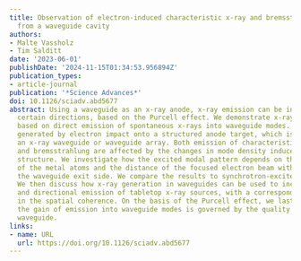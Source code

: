 ```yaml
---
title: Observation of electron-induced characteristic x-ray and bremsstrahlung radiation
  from a waveguide cavity
authors:
- Malte Vassholz
- Tim Salditt
date: '2023-06-01'
publishDate: '2024-11-15T01:34:53.956894Z'
publication_types:
- article-journal
publication: '*Science Advances*'
doi: 10.1126/sciadv.abd5677
abstract: Using a waveguide as an x-ray anode, x-ray emission can be increased in
  certain directions, based on the Purcell effect. We demonstrate x-ray generation
  based on direct emission of spontaneous x-rays into waveguide modes. Photons are
  generated by electron impact onto a structured anode target, which is formed as
  an x-ray waveguide or waveguide array. Both emission of characteristic radiation
  and bremsstrahlung are affected by the changes in mode density induced by the waveguide
  structure. We investigate how the excited modal pattern depends on the positions
  of the metal atoms and the distance of the focused electron beam with respect to
  the waveguide exit side. We compare the results to synchrotron-excited fluorescence.
  We then discuss how x-ray generation in waveguides can be used to increase the brilliance
  and directional emission of tabletop x-ray sources, with a corresponding increase
  in the spatial coherence. On the basis of the Purcell effect, we lastly show that
  the gain of emission into waveguide modes is governed by the quality factor of the
  waveguide.
links:
- name: URL
  url: https://doi.org/10.1126/sciadv.abd5677
---
```


